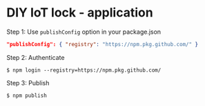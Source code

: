 # DIY IoT lock - application


Step 1: Use `publishConfig` option in your package.json
```json
"publishConfig": { "registry": "https://npm.pkg.github.com/" }
```


Step 2: Authenticate
```text
$ npm login --registry=https://npm.pkg.github.com/
```


Step 3: Publish
```text
$ npm publish
```
